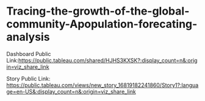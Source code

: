 # Tracing-the-growth-of-the-global-community-Apopulation-forecating-analysis


Dashboard Public Link:https://public.tableau.com/shared/HJHS3KXSK?:display_count=n&:origin=viz_share_link


Story Public Link: https://public.tableau.com/views/new_story_16819182241860/Story1?:language=en-US&:display_count=n&:origin=viz_share_link
